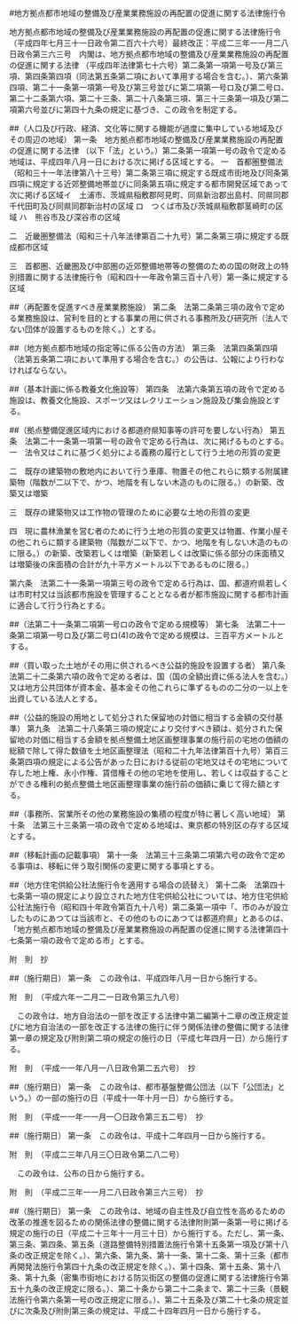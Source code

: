 #地方拠点都市地域の整備及び産業業務施設の再配置の促進に関する法律施行令


地方拠点都市地域の整備及び産業業務施設の再配置の促進に関する法律施行令（平成四年七月三十一日政令第二百六十六号）最終改正：平成二三年一一月二八日政令第三六三号　内閣は、地方拠点都市地域の整備及び産業業務施設の再配置の促進に関する法律
（平成四年法律第七十六号）第二条第一項第一号及び第三項、第四条第四項（同法第五条第二項において準用する場合を含む。）、第六条第四項、第二十一条第一項第一号及び第三号並びに第二項第一号ロ及び第二号ロ、第二十二条第六項、第二十三条、第二十八条第三項、第三十三条第一項及び第二項第六号並びに第四十九条の規定に基づき、この政令を制定する。

##（人口及び行政、経済、文化等に関する機能が過度に集中している地域及びその周辺の地域）
第一条　地方拠点都市地域の整備及び産業業務施設の再配置の促進に関する法律
（以下「法」という。）第二条第一項第一号の政令で定める地域は、平成四年八月一日における次に掲げる区域とする。
一　首都圏整備法（昭和三十一年法律第八十三号）第二条第三項に規定する既成市街地及び同条第四項に規定する近郊整備地帯並びに同条第五項に規定する都市開発区域であって次に掲げる区域イ　土浦市、茨城県稲敷郡阿見町、同県新治郡出島村、同県同郡千代田町及び同県同郡新治村の区域
ロ　つくば市及び茨城県稲敷郡茎崎町の区域
ハ　熊谷市及び深谷市の区域


二　近畿圏整備法（昭和三十八年法律第百二十九号）第二条第三項に規定する既成都市区域

三　首都圏、近畿圏及び中部圏の近郊整備地帯等の整備のための国の財政上の特別措置に関する法律施行令（昭和四十一年政令第三百十八号）第一条に規定する区域




##（再配置を促進すべき産業業務施設）
第二条　法第二条第三項の政令で定める業務施設は、営利を目的とする事業の用に供される事務所及び研究所（法人でない団体が設置するものを除く。）とする。



##（地方拠点都市地域の指定等に係る公告の方法）
第三条　法第四条第四項（法第五条第二項において準用する場合を含む。）の公告は、公報により行わなければならない。



##（基本計画に係る教養文化施設等）
第四条　法第六条第五項の政令で定める施設は、教養文化施設、スポーツ又はレクリエーション施設及び集会施設とする。



##（拠点整備促進区域内における都道府県知事等の許可を要しない行為）
第五条　法第二十一条第一項第一号の政令で定める行為は、次に掲げるものとする。
一　法令又はこれに基づく処分による義務の履行として行う土地の形質の変更

二　既存の建築物の敷地内において行う車庫、物置その他これらに類する附属建築物（階数が二以下で、かつ、地階を有しない木造のものに限る。）の新築、改築又は増築

三　既存の建築物又は工作物の管理のために必要な土地の形質の変更

四　現に農林漁業を営む者のために行う土地の形質の変更又は物置、作業小屋その他これらに類する建築物（階数が二以下で、かつ、地階を有しない木造のものに限る。）の新築、改築若しくは増築（新築若しくは改築に係る部分の床面積又は増築後の床面積の合計が九十平方メートル以下であるものに限る。）




第六条　法第二十一条第一項第三号の政令で定める行為は、国、都道府県若しくは市町村又は当該都市施設を管理することとなる者が都市施設に関する都市計画に適合して行う行為とする。



##（法第二十一条第二項第一号ロの政令で定める規模等）
第七条　法第二十一条第二項第一号ロ及び第二号ロ(4)の政令で定める規模は、三百平方メートルとする。



##（買い取った土地がその用に供されるべき公益的施設を設置する者）
第八条　法第二十二条第六項の政令で定める者は、国（国の全額出資に係る法人を含む。）又は地方公共団体が資本金、基本金その他これらに準ずるものの二分の一以上を出資している法人とする。



##（公益的施設の用地として処分された保留地の対価に相当する金額の交付基準）
第九条　法第二十八条第三項の規定により交付すべき額は、処分された保留地の対価に相当する金額を拠点整備土地区画整理事業の施行前の宅地の価額の総額で除して得た数値を土地区画整理法（昭和二十九年法律第百十九号）第百三条第四項の規定による公告があった日における従前の宅地又はその宅地について存した地上権、永小作権、賃借権その他の宅地を使用し、若しくは収益することができる権利の拠点整備土地区画整理事業の施行前の価額に乗じて得た額とする。



##（事務所、営業所その他の業務施設の集積の程度が特に著しく高い地域）
第十条　法第三十三条第一項の政令で定める地域は、東京都の特別区の存する区域とする。



##（移転計画の記載事項）
第十一条　法第三十三条第二項第六号の政令で定める事項は、移転に伴う取引関係の変更に関する事項とする。



##（地方住宅供給公社法施行令を適用する場合の読替え）
第十二条　法第四十七条第一項の規定により設立された地方住宅供給公社については、地方住宅供給公社法施行令（昭和四十年政令第百九十八号）第二条第一項中「、市のみが設立したものにあつては当該市と、その他のものにあつては都道府県」とあるのは、「地方拠点都市地域の整備及び産業業務施設の再配置の促進に関する法律第四十七条第一項の政令で定める市」とする。




附　則　抄


##（施行期日）
第一条　この政令は、平成四年八月一日から施行する。


附　則　（平成六年一二月二一日政令第三九八号）


　この政令は、地方自治法の一部を改正する法律中第二編第十二章の改正規定並びに地方自治法の一部を改正する法律の施行に伴う関係法律の整備に関する法律第一章の規定及び附則第二項の規定の施行の日（平成七年四月一日）から施行する。


附　則　（平成一一年八月一八日政令第二五六号）　抄


##（施行期日）
第一条　この政令は、都市基盤整備公団法（以下「公団法」という。）の一部の施行の日（平成十一年十月一日）から施行する。


附　則　（平成一一年一一月一〇日政令第三五二号）　抄


##（施行期日）
第一条　この政令は、平成十二年四月一日から施行する。


附　則　（平成二三年八月三〇日政令第二八二号）


　この政令は、公布の日から施行する。


附　則　（平成二三年一一月二八日政令第三六三号）　抄


##（施行期日）
第一条　この政令は、地域の自主性及び自立性を高めるための改革の推進を図るための関係法律の整備に関する法律附則第一条第一号に掲げる規定の施行の日（平成二十三年十一月三十日）から施行する。ただし、第一条、第三条、第四条、第五条（道路整備特別措置法施行令第十五条第一項及び第十八条の改正規定を除く。）、第六条、第九条、第十一条、第十二条、第十三条（都市再開発法施行令第四十九条の改正規定を除く。）、第十四条、第十五条、第十八条、第十九条（密集市街地における防災街区の整備の促進に関する法律施行令第五十九条の改正規定に限る。）、第二十条から第二十二条まで、第二十三条（景観法施行令第六条第一号の改正規定に限る。）、第二十五条及び第二十七条の規定並びに次条及び附則第三条の規定は、平成二十四年四月一日から施行する。





